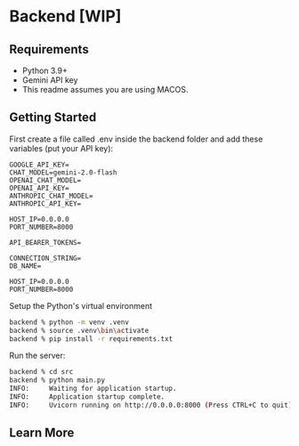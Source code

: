 # Backend [WIP]

## Requirements
- Python 3.9+
- Gemini API key
- This readme assumes you are using MACOS.

## Getting Started

First create a file called .env inside the backend folder and add these variables (put your API key):

```
GOOGLE_API_KEY=
CHAT_MODEL=gemini-2.0-flash
OPENAI_CHAT_MODEL=
OPENAI_API_KEY=
ANTHROPIC_CHAT_MODEL=
ANTHROPIC_API_KEY=

HOST_IP=0.0.0.0
PORT_NUMBER=8000

API_BEARER_TOKENS=

CONNECTION_STRING=
DB_NAME=

HOST_IP=0.0.0.0
PORT_NUMBER=8000
```

Setup the Python's virtual environment 

```bash
backend % python -m venv .venv
backend % source .venv\bin\activate
backend % pip install -r requirements.txt
```

Run the server:

```bash
backend % cd src
backend % python main.py
INFO:     Waiting for application startup.
INFO:     Application startup complete.
INFO:     Uvicorn running on http://0.0.0.0:8000 (Press CTRL+C to quit)
```

## Learn More
